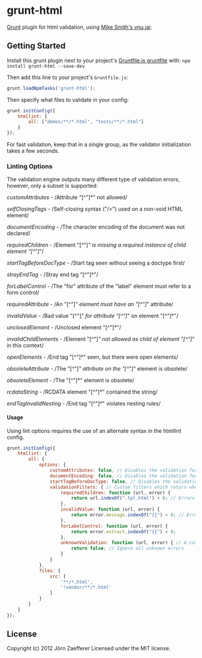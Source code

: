 # grunt-html

[Grunt][grunt] plugin for html validation, using [Mike Smith's vnu.jar][vnujar].

## Getting Started
Install this grunt plugin next to your project's [Gruntfile.js gruntfile][getting_started] with: `npm install grunt-html --save-dev`

Then add this line to your project's `Gruntfile.js`:

```javascript
grunt.loadNpmTasks('grunt-html');
```

Then specify what files to validate in your config:

```javascript
grunt.initConfig({
	htmllint: {
		all: ["demos/**/*.html", "tests/**/*.html"]
	}
});
```

For fast validation, keep that in a single group, as the validator initialization takes a few seconds.

[grunt]: https://github.com/gruntjs/grunt
[getting_started]: https://github.com/gruntjs/grunt/wiki/Getting-started
[vnujar]: https://bitbucket.org/sideshowbarker/vnu/

### Linting Options
The validation engine outputs many different type of validation errors, however, only a subset is supported:

_customAttributes_ - /Attribute "[^"]*" not allowed/

_selfClosingTags_ - /Self-closing syntax \("\/>"\) used on a non-void HTML element/

_documentEncoding_ - /The character encoding of the document was not declared/

_requiredChildren_ - /Element "[^"]*" is missing a required instance of child element "[^"]*"/

_startTagBeforeDocType_ - /Start tag seen without seeing a doctype first/

_strayEndTag_ - /Stray end tag "[^"]*"/

_forLabelControl_ - /The "for" attribute of the "label" element must refer to a form control/

_requiredAttribute_ - /An "[^"]*" element must have an "[^"]*" attribute/

_invalidValue_ - /Bad value "[^"]*" for attribute "[^"]*" on element "[^"]*"/

_unclosedElement_ - /Unclosed element "[^"]*"/

_invalidChildElements_ - /Element "[^"]*" not allowed as child of element "[^"]*" in this context/

_openElements_ - /End tag "[^"]*" seen, but there were open elements/

_obsoleteAttribute_ - /The "[^"]*" attribute on the "[^"]*" element is obsolete/

_obsoleteElement_ - /The "[^"]*" element is obsolete/

_rcdataString_ - /RCDATA element "[^"]*" contained the string/

_endTagInvalidNesting_ - /End tag "[^"]*" violates nesting rules/

#### Usage
Using lint options requires the use of an alternate syntax in the htmllint config.

```javascript
grunt.initConfig({
	htmllint: {
		all: {
	        options: {
	            customAttributes: false, // Disables the validation for customAttributes
	            documentEncoding: false, // Disables the validation for documentEncoding
	            startTagBeforeDocType: false, // Disables the validation for startTagBeforeDocType
	            validationFilters: { // Custom filters which return whether or not the error is truly a validation issue
	                requiredChildren: function (url, error) {
	                    return url.indexOf(".tpl.html") < 0; // Errors about required children on files that end with tpl.html should be ignored.
	                },
	                invalidValue: function (url, error) {
	                    return error.message.indexOf("{{") < 0; // Errors about invalid attribute values that contain {{ should be ignored.
	                },
	                forLabelControl: function (url, error) {
	                    return error.extract.indexOf("{{") < 0;
	                },
	                unknownValidation: function (url, error) { // A catch all handler for all unknown validation errors, which allow for you to run your own validation code.
	                    return false; // Ignore all unknown errors
	                }
	            }
	        },
			files: {
	            src: [
	                '**/*.html',
	                '!vendor/**/*.html'
	            ]
	        }
		}
	}
});
```

## License
Copyright (c) 2012 Jörn Zaefferer
Licensed under the MIT license.

